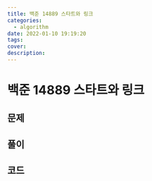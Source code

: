 ```yaml
---
title: 백준 14889 스타트와 링크
categories:
  - algorithm
date: 2022-01-10 19:19:20
tags:
cover:
description:
---
```

<!-- 
튜토리얼, 하우 투 가이드, 설명 ,레퍼런스 
https://documentation.divio.com/tutorials/
-->

# 백준 14889 스타트와 링크
## 문제
## 풀이
## 코드